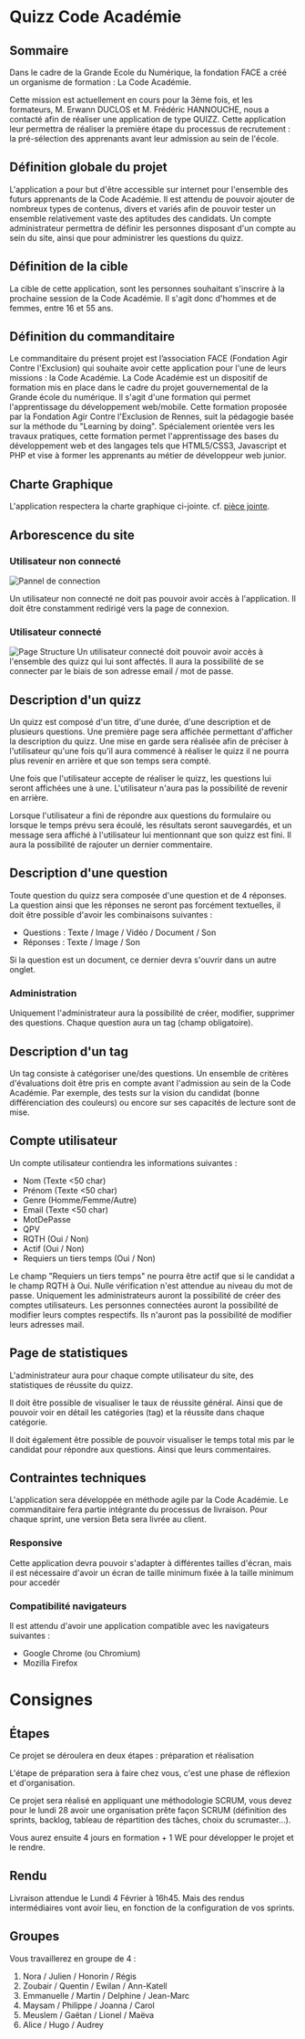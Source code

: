 # Quizz Code Académie
## Sommaire
Dans le cadre de la Grande Ecole du Numérique, la fondation FACE a créé un organisme de formation : La Code Académie.

Cette mission est actuellement en cours pour la 3ème fois, et les formateurs, M. Erwann DUCLOS et M. Frédéric HANNOUCHE, nous a contacté afin de réaliser une application de type QUIZZ. Cette application leur permettra de réaliser la première étape du processus de recrutement : la pré-sélection des apprenants avant leur admission au sein de l'école. 

## Définition globale du projet
L'application a pour but d'être accessible sur internet pour l'ensemble des futurs apprenants de la Code Académie. 
Il est attendu de pouvoir ajouter de nombreux types de contenus, divers et variés afin de pouvoir tester un ensemble relativement vaste des aptitudes des candidats. 
Un compte administrateur permettra de définir les personnes disposant d'un compte au sein du site, ainsi que pour administrer les questions du quizz.

## Définition de la cible
La cible de cette application, sont les personnes souhaitant s'inscrire à la prochaine session de la Code Académie. Il s'agit donc d'hommes et de femmes, entre 16 et 55 ans.


## Définition du commanditaire
Le commanditaire du présent projet est l’association FACE (Fondation Agir Contre l'Exclusion) qui souhaite avoir cette application pour l'une de leurs missions : la Code Académie.
La Code Académie est un dispositif de formation mis en place dans le cadre du projet gouvernemental de la Grande école du numérique. Il s'agit d'une formation qui permet l'apprentissage du développement web/mobile. Cette formation proposée par la Fondation Agir Contre l'Exclusion de Rennes, suit la pédagogie basée sur la méthode du "Learning by doing". Spécialement orientée vers les travaux pratiques, cette formation permet l'apprentissage des bases du développement web et des langages tels que HTML5/CSS3, Javascript et PHP et vise à former les apprenants au métier de développeur web junior.

## Charte Graphique
L'application respectera la charte graphique ci-jointe.
cf. [pièce jointe](./annexes/charte_graphique).

## Arborescence du site
### Utilisateur non connecté
![Pannel de connection](./annexes/img/login.png)

Un utilisateur non connecté ne doit pas pouvoir avoir accès à l'application. Il doit être constamment redirigé vers la page de connexion.

### Utilisateur connecté
![Page Structure](./annexes/img/site_structure.png)
Un utilisateur connecté doit pouvoir avoir accès à l'ensemble des quizz qui lui sont affectés. Il aura la possibilité de se connecter par le biais de son adresse email / mot de passe.

## Description d'un quizz

Un quizz est composé d'un titre, d'une durée, d'une description et de plusieurs questions.
Une première page sera affichée permettant d'afficher la description du quizz. Une mise en garde sera réalisée  afin de préciser à l'utilisateur qu'une fois qu'il aura commencé à réaliser le quizz il ne pourra plus revenir en arrière et  que son temps sera compté. 

Une fois que l'utilisateur accepte de réaliser le quizz, les questions lui seront affichées une à une. L'utilisateur n'aura pas la possibilité de revenir en arrière. 

Lorsque l'utilisateur a fini de répondre aux questions du formulaire ou lorsque le temps prévu sera écoulé, les résultats seront sauvegardés, et un message sera affiché à l'utilisateur lui mentionnant que son quizz est fini. 
Il aura la possibilité de rajouter un dernier commentaire. 

## Description d'une question
Toute question du quizz sera composée d'une question et de 4 réponses.
La question ainsi que les réponses ne seront pas forcément textuelles, il doit être possible d'avoir les combinaisons suivantes : 

+ Questions : Texte / Image / Vidéo / Document / Son
+ Réponses  : Texte / Image / Son 

Si la question est un document, ce dernier devra s'ouvrir dans un autre onglet.

### Administration
Uniquement l'administrateur aura la possibilité de créer, modifier, supprimer des questions. Chaque question aura un tag (champ obligatoire). 


## Description d'un tag
Un tag consiste à catégoriser une/des questions. Un ensemble de critères d'évaluations doit être pris en compte avant l'admission au sein de la Code Académie.  Par exemple, des tests sur la vision du candidat (bonne différenciation des couleurs) ou encore sur ses capacités de lecture sont de mise. 



## Compte utilisateur
Un compte utilisateur contiendra les informations suivantes : 

 * Nom (Texte <50 char)
 * Prénom (Texte <50 char)
 * Genre (Homme/Femme/Autre)
 * Email (Texte <50 char)
 * MotDePasse
 * QPV
 * RQTH (Oui / Non)
 * Actif (Oui / Non)
 * Requiers un tiers temps (Oui / Non)


Le champ "Requiers un tiers temps" ne pourra être actif que si le candidat a le champ RQTH à Oui.
Nulle vérification n'est attendue au niveau du mot de passe. 
Uniquement les administrateurs auront la possibilité de créer des comptes utilisateurs. Les personnes connectées auront la possibilité de modifier leurs comptes respectifs. Ils n'auront pas la possibilité de modifier leurs adresses mail.  

## Page de statistiques
L'administrateur aura pour chaque compte utilisateur du site, des statistiques de réussite du quizz. 

Il doit être possible de visualiser le taux de réussite général. Ainsi que de pouvoir voir en détail les catégories (tag) et la réussite dans chaque catégorie. 

Il doit également être possible de pouvoir visualiser le temps total mis par le candidat pour répondre aux questions. Ainsi que leurs commentaires.

## Contraintes techniques
L'application sera développée en méthode agile par la Code Académie. Le commanditaire fera partie intégrante du processus de livraison. Pour chaque sprint, une version Beta sera livrée au client. 

### Responsive
Cette application devra pouvoir s'adapter à différentes tailles d'écran, mais il est nécessaire d'avoir un écran de taille minimum fixée à la taille minimum pour accedér 

### Compatibilité navigateurs
Il est attendu d'avoir une application compatible avec les navigateurs suivantes : 

 * Google Chrome (ou Chromium)
 * Mozilla Firefox


# Consignes

## Étapes
Ce projet se déroulera en deux étapes : préparation et réalisation

L'étape de préparation sera à faire chez vous, c'est une phase de réflexion et d'organisation.

Ce projet sera réalisé en appliquant une méthodologie SCRUM, vous devez pour le lundi 28 avoir une organisation prête façon SCRUM (définition des sprints, backlog, tableau de répartition des tâches, choix du scrumaster...).

Vous aurez ensuite 4 jours en formation + 1 WE pour développer le projet et le rendre.

## Rendu
Livraison attendue le Lundi 4 Février à 16h45.
Mais des rendus intermédiaires vont avoir lieu, en fonction de la configuration de vos sprints.

## Groupes
Vous travaillerez en groupe de 4 : 
1. Nora / Julien / Honorin / Régis
2. Zoubair / Quentin / Ewilan / Ann-Katell
3. Emmanuelle / Martin / Delphine / Jean-Marc
4. Maysam / Philippe / Joanna / Carol
5. Meuslem / Gaëtan / Lionel / Maëva
6. Alice / Hugo / Audrey
